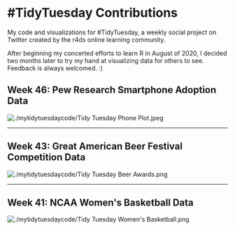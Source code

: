 # #TidyTuesday Contributions
My code and visualizations for #TidyTuesday, a weekly social project on Twitter created by the r4ds online learning community. 

After beginning my concerted efforts to learn R in August of 2020, I decided two months later to try my hand at visualizing data for others to see. Feedback is always welcomed. :)

## Week 46: Pew Research Smartphone Adoption Data

![./mytidytuesdaycode/Tidy Tuesday Phone Plot.jpeg](https://raw.githubusercontent.com/elianemitchell/mytidytuesdaycode/main/Tidy%20Tuesday%20Phone%20Plot.jpeg)

---

## Week 43: Great American Beer Festival Competition Data

![./mytidytuesdaycode/Tidy Tuesday Beer Awards.png](https://raw.githubusercontent.com/elianemitchell/mytidytuesdaycode/main/Tidy%20Tuesday%20Beer%20Awards.png)

---

## Week 41: NCAA Women's Basketball Data

![./mytidytuesdaycode/Tidy Tuesday Women's Basketball.png](https://raw.githubusercontent.com/elianemitchell/mytidytuesdaycode/main/Tidy%20Tuesday%20Women's%20Basketball.png)
